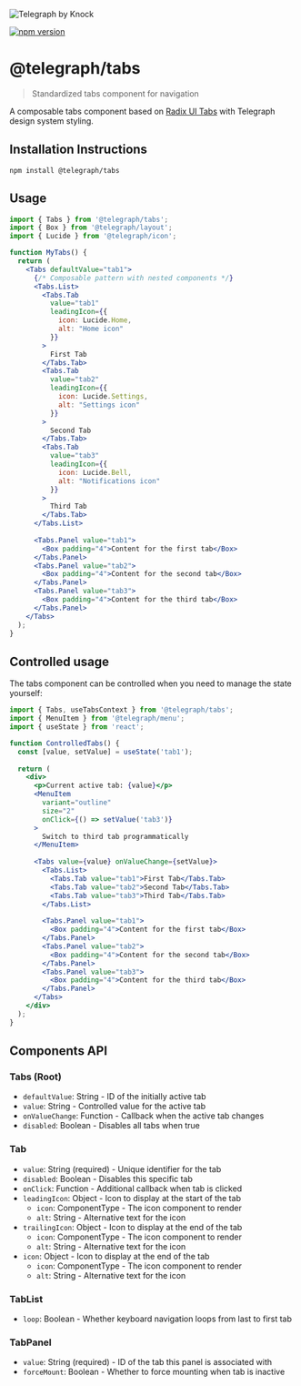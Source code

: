 ![Telegraph by Knock](https://github.com/knocklabs/telegraph/assets/29106675/9b5022e3-b02c-4582-ba57-3d6171e45e44)

[![npm version](https://img.shields.io/npm/v/@telegraph/button.svg)](https://www.npmjs.com/package/@telegraph/tabs)

# @telegraph/tabs
> Standardized tabs component for navigation

A composable tabs component based on [Radix UI Tabs](https://www.radix-ui.com/primitives/docs/components/tabs) with Telegraph design system styling.

## Installation Instructions

```
npm install @telegraph/tabs
```

## Usage

```jsx
import { Tabs } from '@telegraph/tabs';
import { Box } from '@telegraph/layout';
import { Lucide } from '@telegraph/icon';

function MyTabs() {
  return (
    <Tabs defaultValue="tab1">
      {/* Composable pattern with nested components */}
      <Tabs.List>
        <Tabs.Tab 
          value="tab1"
          leadingIcon={{
            icon: Lucide.Home,
            alt: "Home icon"
          }}
        >
          First Tab
        </Tabs.Tab>
        <Tabs.Tab 
          value="tab2"
          leadingIcon={{
            icon: Lucide.Settings,
            alt: "Settings icon"
          }}
        >
          Second Tab
        </Tabs.Tab>
        <Tabs.Tab 
          value="tab3"
          leadingIcon={{
            icon: Lucide.Bell,
            alt: "Notifications icon"
          }}
        >
          Third Tab
        </Tabs.Tab>
      </Tabs.List>
      
      <Tabs.Panel value="tab1">
        <Box padding="4">Content for the first tab</Box>
      </Tabs.Panel>
      <Tabs.Panel value="tab2">
        <Box padding="4">Content for the second tab</Box>
      </Tabs.Panel>
      <Tabs.Panel value="tab3">
        <Box padding="4">Content for the third tab</Box>
      </Tabs.Panel>
    </Tabs>
  );
}

```

## Controlled usage

The tabs component can be controlled when you need to manage the state yourself:

```jsx
import { Tabs, useTabsContext } from '@telegraph/tabs';
import { MenuItem } from '@telegraph/menu';
import { useState } from 'react';

function ControlledTabs() {
  const [value, setValue] = useState('tab1');
  
  return (
    <div>
      <p>Current active tab: {value}</p>
      <MenuItem 
        variant="outline" 
        size="2" 
        onClick={() => setValue('tab3')}
      >
        Switch to third tab programmatically
      </MenuItem>
      
      <Tabs value={value} onValueChange={setValue}>
        <Tabs.List>
          <Tabs.Tab value="tab1">First Tab</Tabs.Tab>
          <Tabs.Tab value="tab2">Second Tab</Tabs.Tab>
          <Tabs.Tab value="tab3">Third Tab</Tabs.Tab>
        </Tabs.List>
        
        <Tabs.Panel value="tab1">
          <Box padding="4">Content for the first tab</Box>
        </Tabs.Panel>
        <Tabs.Panel value="tab2">
          <Box padding="4">Content for the second tab</Box>
        </Tabs.Panel>
        <Tabs.Panel value="tab3">
          <Box padding="4">Content for the third tab</Box>
        </Tabs.Panel>
      </Tabs>
    </div>
  );
}
```

## Components API

### Tabs (Root)
- `defaultValue`: String - ID of the initially active tab
- `value`: String - Controlled value for the active tab
- `onValueChange`: Function - Callback when the active tab changes
- `disabled`: Boolean - Disables all tabs when true

### Tab
- `value`: String (required) - Unique identifier for the tab
- `disabled`: Boolean - Disables this specific tab
- `onClick`: Function - Additional callback when tab is clicked
- `leadingIcon`: Object - Icon to display at the start of the tab
  - `icon`: ComponentType - The icon component to render
  - `alt`: String - Alternative text for the icon
- `trailingIcon`: Object - Icon to display at the end of the tab
  - `icon`: ComponentType - The icon component to render
  - `alt`: String - Alternative text for the icon
- `icon`: Object - Icon to display at the end of the tab
  - `icon`: ComponentType - The icon component to render
  - `alt`: String - Alternative text for the icon

### TabList
- `loop`: Boolean - Whether keyboard navigation loops from last to first tab

### TabPanel
- `value`: String (required) - ID of the tab this panel is associated with
- `forceMount`: Boolean - Whether to force mounting when tab is inactive
